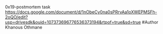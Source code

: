 0x19-postmortem task
https://docs.google.com/document/d/1nObeCy0na0sPRrvAa1oXWEPMSFh-2oQO/edit?usp=drivesdk&ouid=107373696776536373194&rtpof=true&sd=true
#Author Khanous Othmane
